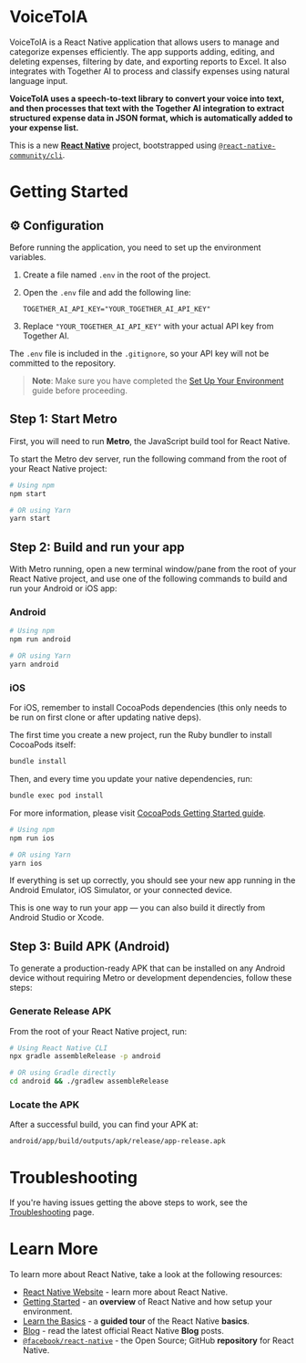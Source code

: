 # VoiceToIA

VoiceToIA is a React Native application that allows users to manage and categorize expenses efficiently. The app supports adding, editing, and deleting expenses, filtering by date, and exporting reports to Excel. It also integrates with Together AI to process and classify expenses using natural language input.

**VoiceToIA uses a speech-to-text library to convert your voice into text, and then processes that text with the Together AI integration to extract structured expense data in JSON format, which is automatically added to your expense list.**

This is a new [**React Native**](https://reactnative.dev) project, bootstrapped using [`@react-native-community/cli`](https://github.com/react-native-community/cli).

# Getting Started

## ⚙️ Configuration

Before running the application, you need to set up the environment variables.

1.  Create a file named `.env` in the root of the project.
2.  Open the `.env` file and add the following line:

    ```
    TOGETHER_AI_API_KEY="YOUR_TOGETHER_AI_API_KEY"
    ```

3.  Replace `"YOUR_TOGETHER_AI_API_KEY"` with your actual API key from Together AI.

The `.env` file is included in the `.gitignore`, so your API key will not be committed to the repository. 

> **Note**: Make sure you have completed the [Set Up Your Environment](https://reactnative.dev/docs/set-up-your-environment) guide before proceeding.

## Step 1: Start Metro

First, you will need to run **Metro**, the JavaScript build tool for React Native.

To start the Metro dev server, run the following command from the root of your React Native project:

```sh
# Using npm
npm start

# OR using Yarn
yarn start
```

## Step 2: Build and run your app

With Metro running, open a new terminal window/pane from the root of your React Native project, and use one of the following commands to build and run your Android or iOS app:

### Android

```sh
# Using npm
npm run android

# OR using Yarn
yarn android
```

### iOS

For iOS, remember to install CocoaPods dependencies (this only needs to be run on first clone or after updating native deps).

The first time you create a new project, run the Ruby bundler to install CocoaPods itself:

```sh
bundle install
```

Then, and every time you update your native dependencies, run:

```sh
bundle exec pod install
```

For more information, please visit [CocoaPods Getting Started guide](https://guides.cocoapods.org/using/getting-started.html).

```sh
# Using npm
npm run ios

# OR using Yarn
yarn ios
```

If everything is set up correctly, you should see your new app running in the Android Emulator, iOS Simulator, or your connected device.

This is one way to run your app — you can also build it directly from Android Studio or Xcode.

## Step 3: Build APK (Android)

To generate a production-ready APK that can be installed on any Android device without requiring Metro or development dependencies, follow these steps:

### Generate Release APK

From the root of your React Native project, run:

```sh
# Using React Native CLI
npx gradle assembleRelease -p android

# OR using Gradle directly
cd android && ./gradlew assembleRelease
```

### Locate the APK

After a successful build, you can find your APK at:

```
android/app/build/outputs/apk/release/app-release.apk
```

# Troubleshooting

If you're having issues getting the above steps to work, see the [Troubleshooting](https://reactnative.dev/docs/troubleshooting) page.

# Learn More

To learn more about React Native, take a look at the following resources:

- [React Native Website](https://reactnative.dev) - learn more about React Native.
- [Getting Started](https://reactnative.dev/docs/environment-setup) - an **overview** of React Native and how setup your environment.
- [Learn the Basics](https://reactnative.dev/docs/getting-started) - a **guided tour** of the React Native **basics**.
- [Blog](https://reactnative.dev/blog) - read the latest official React Native **Blog** posts.
- [`@facebook/react-native`](https://github.com/facebook/react-native) - the Open Source; GitHub **repository** for React Native.
